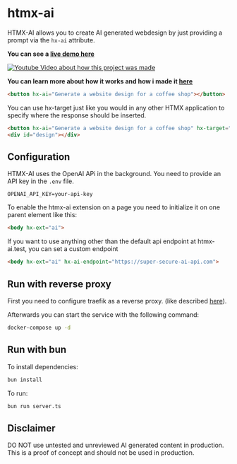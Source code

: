 # htmx-ai

HTMX-AI allows you to create AI generated webdesign by just providing a prompt via the `hx-ai` attribute.

**You can see a [live demo here](https://htmx-ai.bufferhead.com/)**

[![Youtube Video about how this project was made](http://img.youtube.com/vi/NP6hpM5YLRo/0.jpg)](http://www.youtube.com/watch?v=NP6hpM5YLRo 'Build your Website with HTMX powered by AI')

**You can learn more about how it works and how i made it [here](http://www.youtube.com/watch?v=NP6hpM5YLRo)**

```html
<button hx-ai="Generate a website design for a coffee shop"></button>
```

You can use hx-target just like you would in any other HTMX application to specify where the response should be inserted.

```html
<button hx-ai="Generate a website design for a coffee shop" hx-target="#design"></button>
<div id="design"></div>
```

## Configuration

HTMX-AI uses the OpenAI APi in the background. You need to provide an API key in the `.env` file.

```env
OPENAI_API_KEY=your-api-key
```

To enable the htmx-ai extension on a page you need to initialize it on one parent element like this:

```html
<body hx-ext="ai">
```

If you want to use anything other than the default api endpoint at htmx-ai.test, you can set a custom endpoint

```html
<body hx-ext="ai" hx-ai-endpoint="https://super-secure-ai-api.com">
```

## Run with reverse proxy

First you need to configure traefik as a reverse proxy. (like described [here](https://github.com/korridor/reverse-proxy-docker-traefik)).

Afterwards you can start the service with the following command:

```bash
docker-compose up -d
```

## Run with bun

To install dependencies:

```bash
bun install
```

To run:

```bash
bun run server.ts
```

## Disclaimer

DO NOT use untested and unreviewed AI generated content in production. This is a proof of concept and should not be used in production.